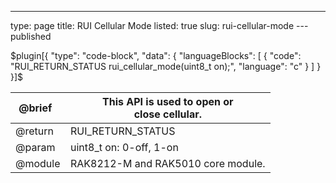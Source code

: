 ---
type: page
title: RUI Cellular Mode
listed: true
slug: rui-cellular-mode
---published

$plugin[{
    "type": "code-block",
    "data": {
        "languageBlocks": [
            {
                "code": "RUI_RETURN_STATUS rui_cellular_mode(uint8_t on);",
                "language": "c"
            }
        ]
    }
}]$

| @brief&nbsp;&nbsp; | This API is used to open or<br>close cellular. | 
| ---- | ---- | 
| @return | RUI_RETURN_STATUS | 
| @param&nbsp;&nbsp; | uint8_t on: 0-off, 1-on | 
| @module | RAK8212-M and RAK5010 core module. | 


